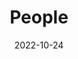 ---
title: People
date: 2022-10-24

type: landing

sections:
  - block: people
    content:
      title: Meet the Team
      # Choose which groups/teams of users to display.
      #   Edit `user_groups` in each user's profile to add them to one or more of these groups.
      user_groups:
          - Head of Research
          #- Researchers
          - Grad Students
          - Visitors
          - Alumni
          - Mphil Students
      sort_by: Params.last_name
      sort_ascending: true
    design:
      show_interests: false
      show_role: true
      show_social: true
---